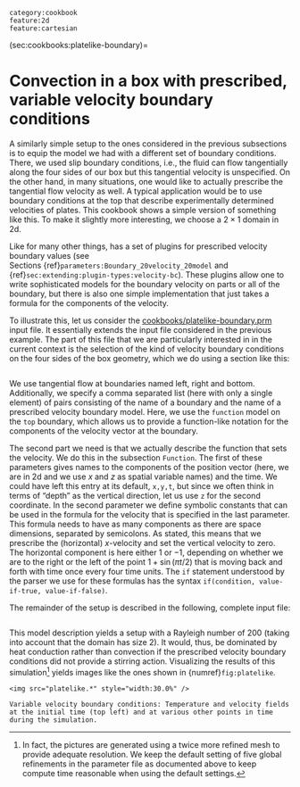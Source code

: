 ```{tags}
category:cookbook
feature:2d
feature:cartesian
```

(sec:cookbooks:platelike-boundary)=
# Convection in a box with prescribed, variable velocity boundary conditions

A similarly simple setup to the ones considered in the previous subsections is
to equip the model we had with a different set of boundary conditions. There,
we used slip boundary conditions, i.e., the fluid can flow tangentially along
the four sides of our box but this tangential velocity is unspecified. On the
other hand, in many situations, one would like to actually prescribe the
tangential flow velocity as well. A typical application would be to use
boundary conditions at the top that describe experimentally determined
velocities of plates. This cookbook shows a simple version of something like
this. To make it slightly more interesting, we choose a $2\times 1$ domain in
2d.

Like for many other things, has a set of plugins for prescribed velocity
boundary values (see
Sections&nbsp;{ref}`parameters:Boundary_20velocity_20model` and
{ref}`sec:extending:plugin-types:velocity-bc`). These plugins allow one
to write sophisticated models for the boundary velocity on parts or all of the
boundary, but there is also one simple implementation that just takes a
formula for the components of the velocity.

To illustrate this, let us consider the
[cookbooks/platelike-boundary.prm](https://github.com/geodynamics/aspect/blob/main/cookbooks/platelike-boundary/platelike-boundary.prm) input file. It
essentially extends the input file considered in the previous example. The
part of this file that we are particularly interested in in the current
context is the selection of the kind of velocity boundary conditions on the
four sides of the box geometry, which we do using a section like this:

``` {literalinclude} boundary.part.prm
```

We use tangential flow at boundaries named left, right and bottom.
Additionally, we specify a comma separated list (here with only a single
element) of pairs consisting of the name of a boundary and the name of a
prescribed velocity boundary model. Here, we use the `function` model on the
`top` boundary, which allows us to provide a function-like notation for the
components of the velocity vector at the boundary.

The second part we need is that we actually describe the function that sets
the velocity. We do this in the subsection `Function`. The first of these
parameters gives names to the components of the position vector (here, we are
in 2d and we use $x$ and $z$ as spatial variable names) and the time. We could
have left this entry at its default, `x,y,t`, but since we often think in
terms of &ldquo;depth&rdquo; as the vertical direction, let us use `z` for the
second coordinate. In the second parameter we define symbolic constants that
can be used in the formula for the velocity that is specified in the last
parameter. This formula needs to have as many components as there are space
dimensions, separated by semicolons. As stated, this means that we prescribe
the (horizontal) $x$-velocity and set the vertical velocity to zero. The
horizontal component is here either $1$ or $-1$, depending on whether we are
to the right or the left of the point $1+\sin(\pi t/2)$ that is moving back
and forth with time once every four time units. The `if` statement understood
by the parser we use for these formulas has the syntax
`if(condition, value-if-true, value-if-false)`.

The remainder of the setup is described in the following, complete input file:

``` {literalinclude} platelike.prm
```

This model description yields a setup with a Rayleigh number of 200 (taking
into account that the domain has size 2). It would, thus, be dominated by heat
conduction rather than convection if the prescribed velocity boundary
conditions did not provide a stirring action. Visualizing the results of this
simulation[^footnote1] yields images like the ones shown in {numref}`fig:platelike`.

```{figure-md} fig:platelike
<img src="platelike.*" style="width:30.0%" />

Variable velocity boundary conditions: Temperature and velocity fields at the initial time (top left) and at various other points in time during the simulation.
```

[^footnote1]: In fact, the pictures are generated using a twice more refined mesh to
provide adequate resolution. We keep the default setting of five global
refinements in the parameter file as documented above to keep compute time
reasonable when using the default settings.
